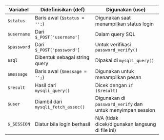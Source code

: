 | Variabel    | Didefinisikan (def)                 | Digunakan (use)                                            |
| ----------- | ----------------------------------- | ---------------------------------------------------------- |
| `$status`   | Baris awal (`$status = '';`)        | Digunakan saat menampilkan status login                    |
| `$username` | Dari `$_POST['username']`           | Dalam query SQL                                            |
| `$password` | Dari `$_POST['password']`           | Untuk verifikasi `password_verify()`                       |
| `$sql`      | Dibentuk sebagai string query       | Dipakai di `mysqli_query()`                                |
| `$message`  | Baris awal (`$message = '';`)       | Digunakan untuk menampilkan pesan                          |
| `$result`   | Hasil dari `mysqli_query()`         | Dicek dengan `if ($result)`                                |
| `$user`     | Diambil dari `mysqli_fetch_assoc()` | Digunakan di `password_verify` dan untuk menyimpan session |
| `$_SESSION` | Diatur bila login berhasil          | N/A (tidak dicek/digunakan langsung di file ini)           |
